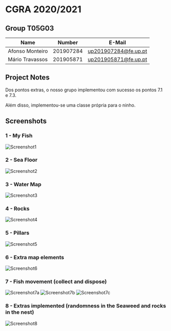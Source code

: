 # CGRA 2020/2021

## Group T05G03
| Name             | Number    | E-Mail             |
| ---------------- | --------- | ------------------ |
| Afonso Monteiro | 201907284 | up201907284@fe.up.pt |
| Mário Travassos | 201905871 | up201905871@fe.up.pt |

## Project Notes
Dos pontos extras, o nosso grupo implementou com sucesso os pontos 7.1 e 7.3.

Além disso, implementou-se uma classe própria para o ninho. 

## Screenshots

### 1 - My Fish
![Screenshot1](screenshots/proj-t05g03-1.png)

### 2 - Sea Floor

![Screenshot2](screenshots/proj-t05g03-2.png)

### 3 - Water Map

![Screenshot3](screenshots/proj-t05g03-3.png)

### 4 - Rocks

![Screenshot4](screenshots/proj-t05g03-4.png)

### 5 - Pillars

![Screenshot5](screenshots/proj-t05g03-5.png)

### 6 - Extra map elements

![Screenshot6](screenshots/proj-t05g03-6.png)

### 7 - Fish movement (collect and dispose)

![Screenshot7a](screenshots/proj-t05g03-7a.png)
![Screenshot7b](screenshots/proj-t05g03-7b.png)
![Screenshot7c](screenshots/proj-t05g03-7c.png)

### 8 - Extras implemented (randomness in the Seaweed and rocks in the nest)

![Screenshot8](screenshots/proj-t05g03-8.png)

